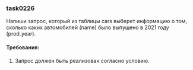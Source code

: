 
### task0226

Напиши запрос, который из таблицы cars выберет информацию о том, сколько каких автомобилей (name) было
выпущено в 2021 году (prod_year).


#### Требования:
1.	Запрос должен быть реализован согласно условию.


